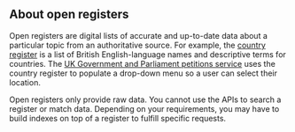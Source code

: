## About open registers

Open registers are digital lists of accurate and up-to-date data about a particular topic from an authoritative source. For example, the [country register](https://country.register.gov.uk/) is a list of British English-language names and descriptive terms for countries. The [UK Government and Parliament petitions service](https://petition.parliament.uk/) uses the country register to populate a drop-down menu so a user can select their location.

Open registers only provide raw data. You cannot use the APIs to search a register or match data. Depending on your requirements, you may have to build indexes on top of a register to fulfill specific requests.
